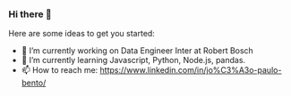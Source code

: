 ### Hi there 👋

Here are some ideas to get you started:

- 🔭 I’m currently working on Data Engineer Inter at Robert Bosch
- 🌱 I’m currently learning Javascript, Python, Node.js, pandas.
- 📫 How to reach me: https://www.linkedin.com/in/jo%C3%A3o-paulo-bento/

